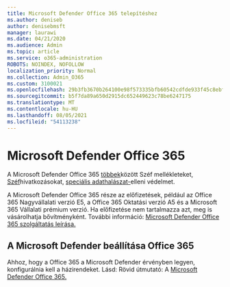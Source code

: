 ```yaml
---
title: Microsoft Defender Office 365 telepítéshez
ms.author: deniseb
author: denisebmsft
manager: laurawi
ms.date: 04/21/2020
ms.audience: Admin
ms.topic: article
ms.service: o365-administration
ROBOTS: NOINDEX, NOFOLLOW
localization_priority: Normal
ms.collection: Admin_O365
ms.custom: 3100021
ms.openlocfilehash: 29b3fb3670b264100e98f573335bfb60542cdfde933f45c8ebf77955c9ec9eb1
ms.sourcegitcommit: b5f7da89a650d2915dc652449623c78be6247175
ms.translationtype: MT
ms.contentlocale: hu-HU
ms.lasthandoff: 08/05/2021
ms.locfileid: "54113238"
---
```

# <a name="microsoft-defender-for-office-365"></a>Microsoft Defender Office 365

A Microsoft Defender Office 365 [többek](/microsoft-365/security/office-365-security/atp-safe-attachments)között Széf mellékleteket, [Széf](/microsoft-365/security/office-365-security/atp-safe-links)hivatkozásokat, [speciális adathalászat-](/microsoft-365/security/office-365-security/atp-anti-phishing)elleni védelmet. 

A Microsoft Defender Office 365 része az előfizetések, például az Office 365 Nagyvállalati verzió E5, a Office 365 Oktatási verzió A5 és a Microsoft 365 Vállalati prémium verzió. Ha előfizetése nem tartalmazza azt, meg is vásárolhatja bővítményként. További információ: [Microsoft Defender Office 365 szolgáltatás leírása.](/office365/servicedescriptions/office-365-advanced-threat-protection-service-description)

## <a name="set-up-microsoft-defender-for-office-365"></a>A Microsoft Defender beállítása Office 365

Ahhoz, hogy a Office 365 a Microsoft Defender érvényben legyen, konfigurálnia kell a házirendeket. Lásd: Rövid útmutató: A [Microsoft Defender Office 365.](/microsoft-365/security/office-365-security/office-365-atp)

